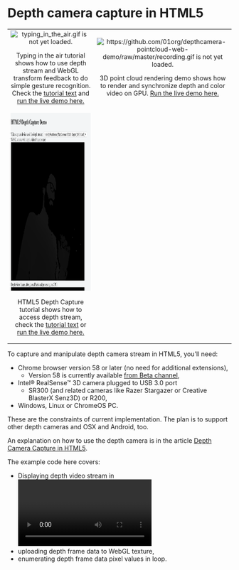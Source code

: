 # Depth camera capture in HTML5

<table cellspacing="0" cellpadding="0" style="border-collapse: collapse; border: none;">
<tr>
<td align="center" valign="center">
<img src="typing_in_the_air/typing_in_the_air.gif" alt="typing_in_the_air.gif is not yet loaded." style="height:400px;width:702px;"/>
<br />
<p>Typing in the air tutorial shows how to use depth stream and WebGL transform feedback to do simple gesture recognition. Check the <a href="https://01org.github.io/depth-camera-web-demo/typing_in_the_air/doc/tutorial.html">tutorial text</a> and <a href="typing_in_the_air/front_capture_typing.html">run the live demo here.</a></p>
</td>
<td align="center" valign="center">
<img src="https://github.com/01org/depthcamera-pointcloud-web-demo/raw/master/recording.gif" alt="https://github.com/01org/depthcamera-pointcloud-web-demo/raw/master/recording.gif is not yet loaded." style="height:400px;width:422px;"/>
<br />
<p>3D point cloud rendering demo shows how to render and synchronize depth and color video on GPU. <a href="https://01org.github.io/depthcamera-pointcloud-web-demo/">Run the live demo here.</a></p>
</td>
</tr>
<tr>
<td align="center" valign="center">
<img src="how_the_demo_looks.gif" alt="how_the_demo_looks.gif is not yet loaded." style="height:400px;width:452px;"/>
<br />
<p>HTML5 Depth Capture tutorial shows how to access depth stream, check the <a href="https://01.org/chromium/blogs/astojilj/2017/depth-camera-capture-html5">tutorial text</a> or <a href="depthdemo.html">run the live demo here.</a></p>
</td>
</tr>
</table>

To capture and manipulate depth camera stream in HTML5, you'll need:
* Chrome browser version 58 or later (no need for additional extensions),
    * Version 58 is currently available [from Beta channel](http://www.chromium.org/getting-involved/dev-channel),
* Intel® RealSense™ 3D camera plugged to USB 3.0 port
     * SR300 (and related cameras like Razer Stargazer or Creative BlasterX
Senz3D) or R200,
* Windows, Linux or ChromeOS PC.

These are the constraints of current implementation. The plan is to support other depth cameras and OSX and Android, too.

An explanation on how to use the depth camera is in the article
[Depth Camera Capture in HTML5](https://01.org/chromium/blogs/astojilj/2017/depth-camera-capture-html5).


The example code here covers:

* Displaying depth video stream in <video> element
* uploading depth frame data to WebGL texture,
* enumerating depth frame data pixel values in loop.

